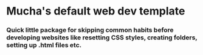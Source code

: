 # Mucha's default web dev template

### Quick little package for skipping common habits before developing websites like resetting CSS styles, creating folders, setting up .html files etc.
